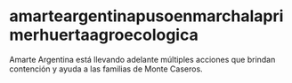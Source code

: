 # amarteargentinapusoenmarchalaprimerhuertaagroecologica
Amarte Argentina está llevando adelante múltiples acciones que brindan contención y ayuda a las familias de Monte Caseros.  
